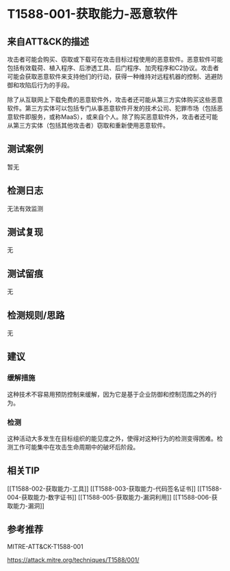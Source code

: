 # T1588-001-获取能力-恶意软件

## 来自ATT&CK的描述

攻击者可能会购买、窃取或下载可在攻击目标过程使用的恶意软件。恶意软件可能包括有效载荷、植入程序、后渗透工具、后门程序、加壳程序和C2协议。攻击者可能会获取恶意软件来支持他们的行动，获得一种维持对远程机器的控制、逃避防御和攻陷后行为的手段。

除了从互联网上下载免费的恶意软件外，攻击者还可能从第三方实体购买这些恶意软件。第三方实体可以包括专门从事恶意软件开发的技术公司、犯罪市场（包括恶意软件即服务，或称MaaS），或来自个人。除了购买恶意软件外，攻击者还可能从第三方实体（包括其他攻击者）窃取和重新使用恶意软件。

## 测试案例

暂无

## 检测日志

无法有效监测

## 测试复现

无

## 测试留痕

无

## 检测规则/思路

无

## 建议

### 缓解措施

这种技术不容易用预防控制来缓解，因为它是基于企业防御和控制范围之外的行为。

### 检测

这种活动大多发生在目标组织的能见度之外，使得对这种行为的检测变得困难。检测工作可能集中在攻击生命周期中的破坏后阶段。

## 相关TIP
[[T1588-002-获取能力-工具]]
[[T1588-003-获取能力-代码签名证书]]
[[T1588-004-获取能力-数字证书]]
[[T1588-005-获取能力-漏洞利用]]
[[T1588-006-获取能力-漏洞]]

## 参考推荐

MITRE-ATT&CK-T1588-001

<https://attack.mitre.org/techniques/T1588/001/>
